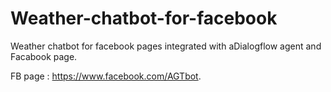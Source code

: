 # Weather-chatbot-for-facebook
Weather chatbot for facebook pages integrated with aDialogflow agent and Facabook page.

FB page : https://www.facebook.com/AGTbot.

